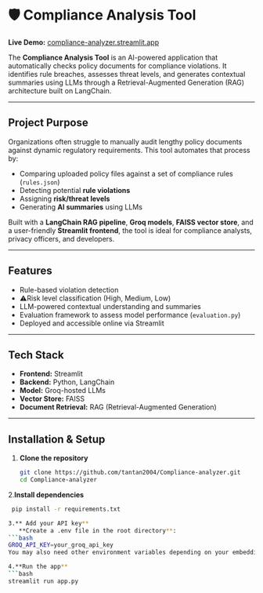 # 🛡 Compliance Analysis Tool

**Live Demo:** [compliance-analyzer.streamlit.app](https://compliance-analyzer.streamlit.app/)

The **Compliance Analysis Tool** is an AI-powered application that automatically checks policy documents for compliance violations. It identifies rule breaches, assesses threat levels, and generates contextual summaries using LLMs through a Retrieval-Augmented Generation (RAG) architecture built on LangChain.

---

##  Project Purpose

Organizations often struggle to manually audit lengthy policy documents against dynamic regulatory requirements. This tool automates that process by:

- Comparing uploaded policy files against a set of compliance rules (`rules.json`)
- Detecting potential **rule violations**
- Assigning **risk/threat levels**
- Generating **AI summaries** using LLMs

Built with a **LangChain RAG pipeline**, **Groq models**, **FAISS vector store**, and a user-friendly **Streamlit frontend**, the tool is ideal for compliance analysts, privacy officers, and developers.

---

##  Features

-  Rule-based violation detection
- ⚠Risk level classification (High, Medium, Low)
-  LLM-powered contextual understanding and summaries
-  Evaluation framework to assess model performance (`evaluation.py`)
-  Deployed and accessible online via Streamlit

---

##  Tech Stack

- **Frontend:** Streamlit
- **Backend:** Python, LangChain
- **Model:** Groq-hosted LLMs
- **Vector Store:** FAISS
- **Document Retrieval:** RAG (Retrieval-Augmented Generation)

---

## Installation & Setup

1. **Clone the repository**
   ```bash
   git clone https://github.com/tantan2004/Compliance-analyzer.git
   cd Compliance-analyzer
2.**Install dependencies**
```bash
 pip install -r requirements.txt

3.** Add your API key**
   **Create a .env file in the root directory**:
```bash
GROQ_API_KEY=your_groq_api_key
You may also need other environment variables depending on your embedding model or deployment.

4.**Run the app**
```bash
streamlit run app.py
